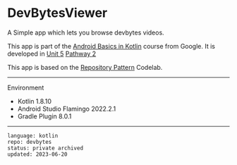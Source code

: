 # DevBytesViewer

A Simple app which lets you browse devbytes videos. 

This app is part of the [Android Basics in Kotlin] course from Google. It is developed in [Unit 5] [Pathway 2]

This app is based on the [Repository Pattern] Codelab.

[Android Basics in Kotlin]: https://developer.android.com/courses/android-basics-kotlin/course
[Unit 5]: https://developer.android.com/courses/android-basics-kotlin/unit-5
[Pathway 2]: https://developer.android.com/courses/pathways/android-basics-kotlin-unit-5-pathway-2
[Repository Pattern]: https://developer.android.com/codelabs/basic-android-kotlin-training-repository-pattern

---

Environment

- Kotlin 1.8.10
- Android Studio Flamingo 2022.2.1
- Gradle Plugin 8.0.1

---

```
language: kotlin
repo: devbytes
status: private archived
updated: 2023-06-20
```
